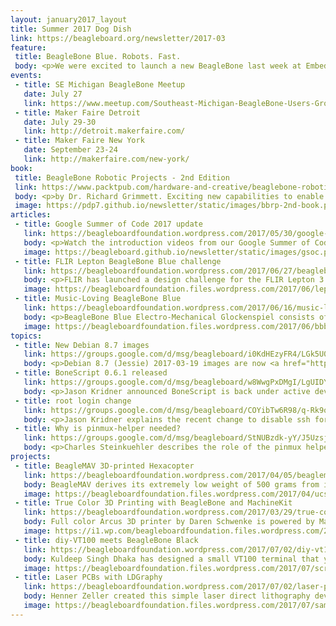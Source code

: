 ```yaml
---
layout: january2017_layout
title: Summer 2017 Dog Dish
link: https://beagleboard.org/newsletter/2017-03
feature:
 title: BeagleBone Blue. Robots. Fast.
 body: <p>We were excited to launch a new BeagleBone last week at Embedded World&#58; <strong><a href="https://beagleboard.org/blue/">BeagleBone Blue</a></strong> is a complete, Linux-enabled robotics computer. Community-supported and fully open-source, the real-time performance, flexible networking and rich set of robotics-oriented peripherals make building mobile robots quick and affordable.</p> <p>Learn more about the BeagleBone Blue in a <a href="https://www.youtube.com/watch?v=GxmjygZlnJw">quick board tour by Jason Kridner</a>. Schematics, PCB layout and Bill of Materials for the BeagleBone Blue are available on <a href="https://github.com/beagleboard/beaglebone-blue/">GitHub</a>.</p> <p>BeagleBone Blue is available from <a href="https://www.arrow.com/en/products/bbblue/beagleboardorg">Arrow</a>, <a href="https://www.element14.com/community/docs/DOC-84044">Element14</a> and <a href="http://www.mouser.com/new/beagleboardorg/beaglebone-blue/">Mouser</a>. Compatible accessories such as robot chassis and cable assemblies are listed on the <a href="https://github.com/beagleboard/beaglebone-blue/wiki/Accessories">BeagleBone Blue wiki</a>. <p><em><strong>&mdash;Christine Long</strong>, Executive Director</em></p>
events:
 - title: SE Michigan BeagleBone Meetup 
   date: July 27
   link: https://www.meetup.com/Southeast-Michigan-BeagleBone-Users-Group/
 - title: Maker Faire Detroit
   date: July 29-30
   link: http://detroit.makerfaire.com/
 - title: Maker Faire New York
   date: September 23-24
   link: http://makerfaire.com/new-york/
book:
 title: BeagleBone Robotic Projects - 2nd Edition
 link: https://www.packtpub.com/hardware-and-creative/beaglebone-robotic-projects-second-edition
 body: <p>by Dr. Richard Grimmett. Exciting new capabilities to enable even easier DIY robotics with BeagleBone Blue.</p>
 image: https://pdp7.github.io/newsletter/static/images/bbrp-2nd-book.png
articles:
 - title: Google Summer of Code 2017 update 
   link: https://beagleboardfoundation.wordpress.com/2017/05/30/google-summer-of-code-project-videos/
   body: <p>Watch the introduction videos from our Google Summer of Code 2017 students</p>
   image: https://beagleboard.github.io/newsletter/static/images/gsoc.png
 - title: FLIR Lepton BeagleBone Blue challenge 
   link: https://beagleboardfoundation.wordpress.com/2017/06/27/beaglebone-blue-challenge-with-flir-lepton/
   body: <p>FLIR has launched a design challenge for the FLIR Lepton 3 thermal camera and BeagleBone Blue. Submit your project idea for the FLIR challenge by July 21st. The top 5 ideas will receive a BeagleBone Blue and FLIR Lepton 3</p>
   image: https://beagleboardfoundation.files.wordpress.com/2017/06/lepton.png?w=720
 - title: Music-Loving BeagleBone Blue
   link: https://beagleboardfoundation.wordpress.com/2017/06/16/music-loving-beaglebone/
   body: <p>BeagleBone Blue Electro-Mechanical Glockenspiel consists of eight servo motors each with a mallet stick attached to them.</p>
   image: https://beagleboardfoundation.files.wordpress.com/2017/06/bbblue-feat_bright-1.png
topics:
 - title: New Debian 8.7 images
   link: https://groups.google.com/d/msg/beagleboard/i0KdHEzyFR4/LGk5U0hyBwAJ
   body: <p>Debian 8.7 (Jessie) 2017-03-19 images are now <a href="https://beagleboard.org/latest-images">published</a>. Windows and Mac users no longer need to install drivers for USB networking.</p>
 - title: BoneScript 0.6.1 released
   link: https://groups.google.com/d/msg/beagleboard/w8WwgPxDMgI/LgUIDYFJCgAJ
   body: <p>Jason Kridner announced BoneScript is back under active development.</p>
 - title: root login change
   link: https://groups.google.com/d/msg/beagleboard/COYibTw6R98/q-Rk9o-IAQAJ
   body: <p>Jason Kridner explains the recent change to disable ssh for root by default.</p>
 - title: Why is pinmux-helper needed?
   link: https://groups.google.com/d/msg/beagleboard/StNUBzdk-yY/J5UzsjTCBAAJ
   body: <p>Charles Steinkuehler describes the role of the pinmux helper driver.</p>
projects:
 - title: BeagleMAV 3D-printed Hexacopter
   link: https://beagleboardfoundation.wordpress.com/2017/04/05/beaglemav-3d-printed-hexacopter/
   body: BeagleMAV derives its extremely low weight of 500 grams from its unique monocoque structure that was designed iteratively with modal finite element analysis.
   image: https://beagleboardfoundation.files.wordpress.com/2017/04/ucsd_dronelab_platforms_beaglemav_1.jpg
 - title: True Color 3D Printing with BeagleBone and MachineKit
   link: https://beagleboardfoundation.wordpress.com/2017/03/29/true-color-3d-printing-with-beaglebone-and-machinekit/
   body: Full color Arcus 3D printer by Daren Schwenke is powered by MachineKit on a BeagleBone Black.
   image: https://i1.wp.com/beagleboardfoundation.files.wordpress.com/2017/03/colormixing.jpg?w=720
 - title: diy-VT100 meets BeagleBone Black
   link: https://beagleboardfoundation.wordpress.com/2017/07/02/diy-vt100-meets-beaglebone-black/
   body: Kuldeep Singh Dhaka has designed a small VT100 terminal that you can carry in your hands and connect to any hardware that provide serial interface.
   image: https://beagleboardfoundation.files.wordpress.com/2017/07/screenshot-from-2017-07-02-12-37-21.png?w=720
 - title: Laser PCBs with LDGraphy
   link: https://beagleboardfoundation.wordpress.com/2017/07/02/laser-pcbs-with-ldgraphy/
   body: Henner Zeller created this simple laser direct lithography device for PCB manufacturing.
   image: https://beagleboardfoundation.files.wordpress.com/2017/07/sample-case.jpg?w=720
---
```

